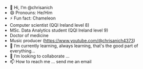 - 👋 Hi, I’m @chrisanich
- 😄 Pronouns: He/Him
- ⚡ Fun fact: Chameleon
- Computer scientist (QQI Ireland level 8)
- MSc. Data Analytics student (QQI Ireland level 9)
- Doctor of medicine
- Music producer (https://www.youtube.com/@chrisanich4373)
- 🌱 I’m currently learning, always learning, that's the good part of everything...
- 💞️ I’m looking to collaborate ...
- 📫 How to reach me ... send me an email

<!---
chrisanich/chrisanich is a ✨ special ✨ repository because its `README.md` (this file) appears on your GitHub profile.
You can click the Preview link to take a look at your changes.
--->
